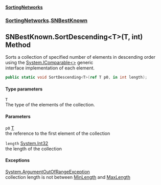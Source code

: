 #### [SortingNetworks](./index.md 'index')
### [SortingNetworks](./SortingNetworks.md 'SortingNetworks').[SNBestKnown](./SortingNetworks-SNBestKnown.md 'SortingNetworks.SNBestKnown')
## SNBestKnown.SortDescending&lt;T&gt;(T, int) Method
Sorts a collection of specified number of elements in descending order using the [System.IComparable&lt;&gt;](https://docs.microsoft.com/en-us/dotnet/api/System.IComparable-1 'System.IComparable`1') generic  
interface implementation of each element.  
```csharp
public static void SortDescending<T>(ref T p0, in int length);
```
#### Type parameters
<a name='SortingNetworks-SNBestKnown-SortDescending-T-(T_int)-T'></a>
`T`  
The type of the elements of the collection.  
  
#### Parameters
<a name='SortingNetworks-SNBestKnown-SortDescending-T-(T_int)-p0'></a>
`p0` [T](#SortingNetworks-SNBestKnown-SortDescending-T-(T_int)-T 'SortingNetworks.SNBestKnown.SortDescending&lt;T&gt;(T, int).T')  
the reference to the first element of the collection  
  
<a name='SortingNetworks-SNBestKnown-SortDescending-T-(T_int)-length'></a>
`length` [System.Int32](https://docs.microsoft.com/en-us/dotnet/api/System.Int32 'System.Int32')  
the length of the collection  
  
#### Exceptions
[System.ArgumentOutOfRangeException](https://docs.microsoft.com/en-us/dotnet/api/System.ArgumentOutOfRangeException 'System.ArgumentOutOfRangeException')  
collection length is not between [MinLength](./SortingNetworks-SNBestKnown-MinLength.md 'SortingNetworks.SNBestKnown.MinLength') and [MaxLength](./SortingNetworks-SNBestKnown-MaxLength.md 'SortingNetworks.SNBestKnown.MaxLength')  
